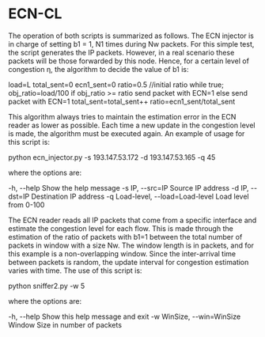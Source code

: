 # ECN-CL
The operation of both scripts is summarized as follows. 
The ECN injector is in charge of setting b1 = 1, N1 times during Nw packets. For this simple test, the script generates the IP packets. However, in a real scenario these packets will be those forwarded by this node. Hence, for a certain level of congestion η, the algorithm to decide the value of b1 is: 

load=L 
total_sent=0 
ecn1_sent=0 
ratio=0.5 //initial ratio 
while true; 
obj_ratio=load/100 
if obj_ratio >= ratio 
send packet with ECN=1 
else 
send packet with ECN=1 
total_sent=total_sent++ 
ratio=ecn1_sent/total_sent 

This algorithm always tries to maintain the estimation error in the ECN reader as lower as possible. Each time a new update in the congestion level is made, the algorithm must be executed again. An example of usage for this script is: 

python ecn_injector.py -s 193.147.53.172 -d 193.147.53.165 -q 45 

where the options are: 

-h, --help Show the help message 
-s IP, --src=IP Source IP address 
-d IP, --dst=IP Destination IP address 
-q Load-level, --load=Load-level Load level from 0-100 

The ECN reader reads all IP packets that come from a specific interface and estimate the congestion level for each flow. This is made through the estimation of the ratio of packets with b1=1 between the total number of packets in window with a size Nw. The window length is in packets, and for this example is a non-overlapping window. Since the inter-arrival time between packets is random, the update interval for congestion estimation varies with time. The use of this script is: 

python sniffer2.py -w 5 

where the options are: 

-h, --help Show this help message and exit 
-w WinSize, --win=WinSize Window Size in number of packets 
